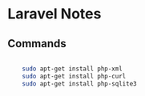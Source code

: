 # Laravel Notes

## Commands

```sh

    sudo apt-get install php-xml
    sudo apt-get install php-curl
    sudo apt-get install php-sqlite3
    
```

